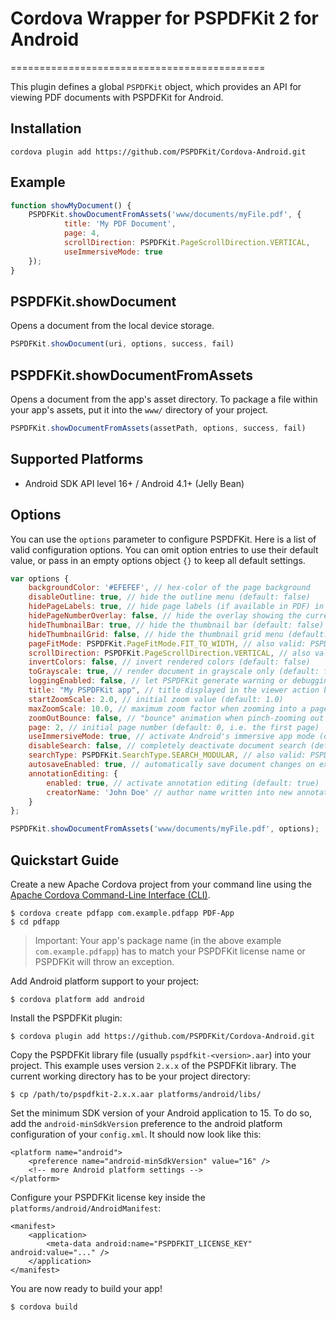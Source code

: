 <!--
 # README.md
 #
 #   PSPDFKit
 #
 #   Copyright (c) 2015-2016 PSPDFKit GmbH. All rights reserved.
 #
 #   THIS SOURCE CODE AND ANY ACCOMPANYING DOCUMENTATION ARE PROTECTED BY INTERNATIONAL COPYRIGHT LAW
 #   AND MAY NOT BE RESOLD OR REDISTRIBUTED. USAGE IS BOUND TO THE PSPDFKIT LICENSE AGREEMENT.
 #   UNAUTHORIZED REPRODUCTION OR DISTRIBUTION IS SUBJECT TO CIVIL AND CRIMINAL PENALTIES.
 #   This notice may not be removed from this file.
 # -->
# Cordova Wrapper for PSPDFKit 2 for Android
============================================

This plugin defines a global `PSPDFKit` object, which provides an API for viewing PDF documents with PSPDFKit for Android.

## Installation

	cordova plugin add https://github.com/PSPDFKit/Cordova-Android.git

## Example

```javascript
function showMyDocument() {
	PSPDFKit.showDocumentFromAssets('www/documents/myFile.pdf', {
			title: 'My PDF Document',
			page: 4,
			scrollDirection: PSPDFKit.PageScrollDirection.VERTICAL,
			useImmersiveMode: true
	});
}
```

## PSPDFKit.showDocument

Opens a document from the local device storage.

```javascript
PSPDFKit.showDocument(uri, options, success, fail)
```

## PSPDFKit.showDocumentFromAssets

Opens a document from the app's asset directory. To package a file within your app's assets, put it into the `www/` directory of your project.

```javascript
PSPDFKit.showDocumentFromAssets(assetPath, options, success, fail)
```

## Supported Platforms

* Android SDK API level 16+ / Android 4.1+ (Jelly Bean)

## Options

You can use the `options` parameter to configure PSPDFKit. Here is a list of valid configuration options. You can omit option entries to use their default value, or pass in an empty options object `{}` to keep all default settings.

```javascript
var options {
	backgroundColor: '#EFEFEF', // hex-color of the page background
	disableOutline: true, // hide the outline menu (default: false)
	hidePageLabels: true, // hide page labels (if available in PDF) in page overlay and thumbnail grid (default: false)  
	hidePageNumberOverlay: false, // hide the overlay showing the current page (default: false)
	hideThumbnailBar: true, // hide the thumbnail bar (default: false)
	hideThumbnailGrid: false, // hide the thumbnail grid menu (default: false)
	pageFitMode: PSPDFKit.PageFitMode.FIT_TO_WIDTH, // also valid: PSPDFKit.PageFitMode.FIT_TO_SCREEN
	scrollDirection: PSPDFKit.PageScrollDirection.VERTICAL, // also valid: PSPDFKit.PageScrollDirection.SEARCH_INLINE
	invertColors: false, // invert rendered colors (default: false)
	toGrayscale: true, // render document in grayscale only (default: false)
	loggingEnabled: false, // let PSPDFKit generate warning or debugging logs (default: true)
	title: "My PSPDFKit app", // title displayed in the viewer action bar
	startZoomScale: 2.0, // initial zoom value (default: 1.0)
	maxZoomScale: 10.0, // maximum zoom factor when zooming into a page (default: 15.0)
	zoomOutBounce: false, // "bounce" animation when pinch-zooming out (default: true)
	page: 2, // initial page number (default: 0, i.e. the first page)
	useImmersiveMode: true, // activate Android's immersive app mode (default: false)
	disableSearch: false, // completely deactivate document search (default: false)
	searchType: PSPDFKit.SearchType.SEARCH_MODULAR, // also valid: PSPDFKit.SearchType.SEARCH_INLINE
	autosaveEnabled: true, // automatically save document changes on exit (default: true)
	annotationEditing: {
		enabled: true, // activate annotation editing (default: true)
		creatorName: 'John Doe' // author name written into new annotations (default: null)
	}
};

PSPDFKit.showDocumentFromAssets('www/documents/myFile.pdf', options);
```

## Quickstart Guide

Create a new Apache Cordova project from your command line using the [Apache Cordova Command-Line Interface (CLI)](https://cordova.apache.org/docs/en/5.1.1/index.html).

	$ cordova create pdfapp com.example.pdfapp PDF-App
	$ cd pdfapp

> Important: Your app's package name (in the above example `com.example.pdfapp`) has to match your PSPDFKit license name or PSPDFKit will throw an exception.

Add Android platform support to your project:

	$ cordova platform add android

Install the PSPDFKit plugin:

	$ cordova plugin add https://github.com/PSPDFKit/Cordova-Android.git

Copy the PSPDFKit library file (usually `pspdfkit-<version>.aar`) into your project. This example uses version `2.x.x` of the PSPDFKit library. The current working directory has to be your project directory:

	$ cp /path/to/pspdfkit-2.x.x.aar platforms/android/libs/

Set the minimum SDK version of your Android application to 15. To do so, add the `android-minSdkVersion` preference to the android platform configuration of your `config.xml`. It should now look like this:

	<platform name="android">
        <preference name="android-minSdkVersion" value="16" />
        <!-- more Android platform settings -->
    </platform>

Configure your PSPDFKit license key inside the `platforms/android/AndroidManifest`:

	<manifest>
		<application>
			<meta-data android:name="PSPDFKIT_LICENSE_KEY" android:value="..." />
		</application>
	</manifest>

You are now ready to build your app!

	$ cordova build

